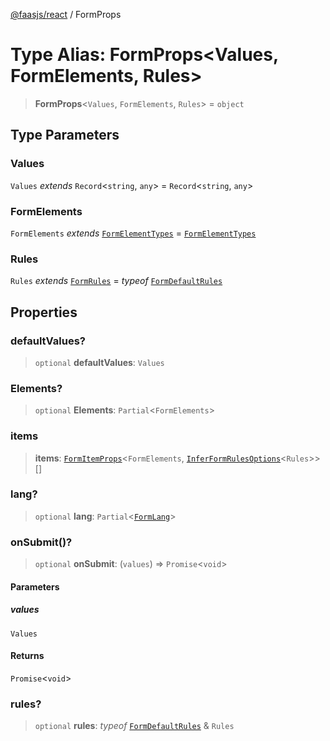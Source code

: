 [@faasjs/react](../README.md) / FormProps

# Type Alias: FormProps\<Values, FormElements, Rules\>

> **FormProps**\<`Values`, `FormElements`, `Rules`\> = `object`

## Type Parameters

### Values

`Values` *extends* `Record`\<`string`, `any`\> = `Record`\<`string`, `any`\>

### FormElements

`FormElements` *extends* [`FormElementTypes`](FormElementTypes.md) = [`FormElementTypes`](FormElementTypes.md)

### Rules

`Rules` *extends* [`FormRules`](FormRules.md) = *typeof* [`FormDefaultRules`](../variables/FormDefaultRules.md)

## Properties

### defaultValues?

> `optional` **defaultValues**: `Values`

### Elements?

> `optional` **Elements**: `Partial`\<`FormElements`\>

### items

> **items**: [`FormItemProps`](FormItemProps.md)\<`FormElements`, [`InferFormRulesOptions`](InferFormRulesOptions.md)\<`Rules`\>\>[]

### lang?

> `optional` **lang**: `Partial`\<[`FormLang`](FormLang.md)\>

### onSubmit()?

> `optional` **onSubmit**: (`values`) => `Promise`\<`void`\>

#### Parameters

##### values

`Values`

#### Returns

`Promise`\<`void`\>

### rules?

> `optional` **rules**: *typeof* [`FormDefaultRules`](../variables/FormDefaultRules.md) & `Rules`
